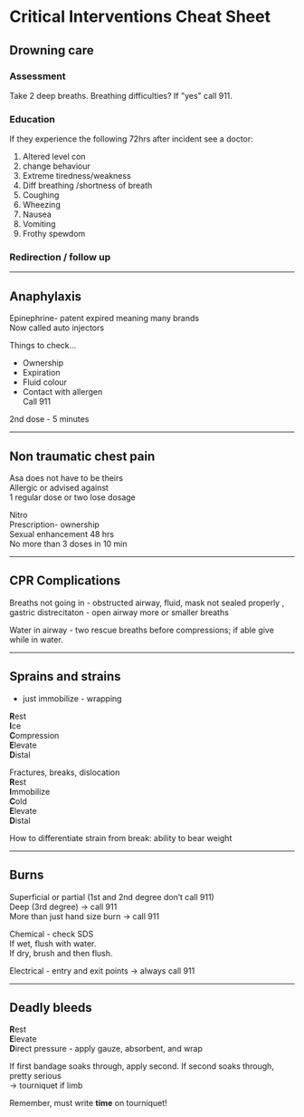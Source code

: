 # Critical Interventions Cheat Sheet

## Drowning care
### Assessment

Take 2 deep breaths. Breathing difficulties? If "yes" call 911.

### Education
If they experience the following 72hrs after incident see a doctor:

1. Altered level con 
2. change behaviour 
3. Extreme tiredness/weakness 
4. Diff breathing /shortness of breath
5. Coughing
6. Wheezing
7. Nausea
8. Vomiting
9. Frothy spewdom 

### Redirection / follow up

---

## Anaphylaxis 
Epinephrine- patent expired meaning many brands  
Now called auto injectors 

Things to check…  
- Ownership  
- Expiration  
- Fluid colour  
- Contact with allergen  
Call 911

2nd dose - 5 minutes 

--- 

## Non traumatic chest pain
Asa does not have to be theirs  
Allergic or advised against  
1 regular dose or two lose dosage 

Nitro  
Prescription- ownership  
Sexual enhancement 48 hrs  
No more than 3 doses in 10 min

--- 

## CPR Complications

Breaths not going in - obstructed airway, fluid, mask not sealed properly , gastric distrecitaton - open airway more or smaller breaths

Water in airway - two rescue breaths before compressions; if able give while in water. 

---

## Sprains and strains
- just immobilize - wrapping
 
**R**est  
**I**ce  
**C**ompression  
**E**levate  
**D**istal  

Fractures, breaks, dislocation  
**R**est  
**I**mmobilize  
**C**old  
**E**levate  
**D**istal

How to differentiate strain from break: ability to bear weight

--- 

## Burns

Superficial or partial (1st and 2nd degree don’t call 911)  
Deep (3rd degree) -> call 911  
More than just hand size burn -> call 911

Chemical - check SDS  
If wet, flush with water.  
If dry, brush and then flush. 

Electrical - entry and exit points -> always call 911

--- 

## Deadly bleeds

**R**est  
**E**levate  
**D**irect pressure - apply gauze, absorbent, and wrap

If first bandage soaks through, apply second. If second soaks through, pretty serious  
-> tourniquet if limb

 Remember, must write **time** on tourniquet!
